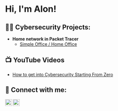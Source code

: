 <h1>Hi, I'm Alon! </h1>

<h2>👨‍💻 Cybersecurity Projects:</h2>

- <b>Home network in Packet Tracer</b>
  - [Simple Office / Home Office](https://github.com/a-k983/Packet-Tracer)

<h2>📺 YouTube Videos</h2>

- [How to get into Cybersecurity Starting From Zero](https://www.youtube.com/watch?v=a83ASGn_V_s)


<h2> 🤳 Connect with me:</h2>

[<img align="left" alt="AlonKoresh | YouTube" width="22px" src="https://www.youtube.com/channel/UCEvSPJmsfSectGen_VEgAFw" />][youtube]
[<img align="left" alt="AlonKoresh | LinkedIn" width="22px" src="https://www.linkedin.com/in/alon-koresh-700441248/" />][linkedin]


[youtube]: https://www.youtube.com/channel/UCEvSPJmsfSectGen_VEgAFw
[linkedin]: https://www.linkedin.com/in/alon-koresh-700441248/

<!--
Here are some ideas to get you started:

- 🔭 I’m currently working on ...
- 🌱 I’m currently learning ...
- 👯 I’m looking to collaborate on ...
- 🤔 I’m looking for help with ...
- 💬 Ask me about ...
- 📫 How to reach me: ...
- 😄 Pronouns: ...
- ⚡ Fun fact: ...
-->
